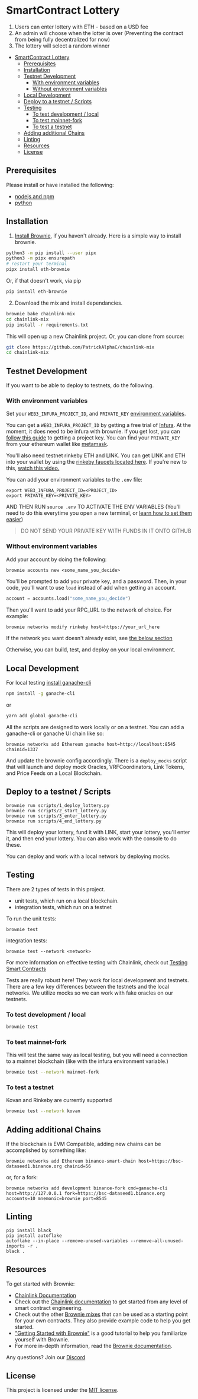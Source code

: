 # SmartContract Lottery

1. Users can enter lottery with ETH - based on a USD fee
2. An admin will choose when the lotter is over (Preventing the contract from being fully decentralized for now)
3. The lottery will select a random winner

- [SmartContract Lottery](#smartcontract-lottery)
  - [Prerequisites](#prerequisites)
  - [Installation](#installation)
  - [Testnet Development](#testnet-development)
    - [With environment variables](#with-environment-variables)
    - [Without environment variables](#without-environment-variables)
  - [Local Development](#local-development)
  - [Deploy to a testnet / Scripts](#deploy-to-a-testnet--scripts)
  - [Testing](#testing)
    - [To test development / local](#to-test-development--local)
    - [To test mainnet-fork](#to-test-mainnet-fork)
    - [To test a testnet](#to-test-a-testnet)
  - [Adding additional Chains](#adding-additional-chains)
  - [Linting](#linting)
  - [Resources](#resources)
  - [License](#license)

## Prerequisites

Please install or have installed the following:

- [nodejs and npm](https://nodejs.org/en/download/)
- [python](https://www.python.org/downloads/)

## Installation

1. [Install Brownie](https://eth-brownie.readthedocs.io/en/stable/install.html), if you haven't already. Here is a simple way to install brownie.

```bash
python3 -m pip install --user pipx
python3 -m pipx ensurepath
# restart your terminal
pipx install eth-brownie
```

Or, if that doesn't work, via pip

```bash
pip install eth-brownie
```

2. Download the mix and install dependancies.

```bash
brownie bake chainlink-mix
cd chainlink-mix
pip install -r requirements.txt
```

This will open up a new Chainlink project. Or, you can clone from source:

```bash
git clone https://github.com/PatrickAlphaC/chainlink-mix
cd chainlink-mix
```

## Testnet Development

If you want to be able to deploy to testnets, do the following.

### With environment variables

Set your `WEB3_INFURA_PROJECT_ID`, and `PRIVATE_KEY` [environment variables](https://www.twilio.com/blog/2017/01/how-to-set-environment-variables.html).

You can get a `WEB3_INFURA_PROJECT_ID` by getting a free trial of [Infura](https://infura.io/). At the moment, it does need to be infura with brownie. If you get lost, you can [follow this guide](https://ethereumico.io/knowledge-base/infura-api-key-guide/) to getting a project key. You can find your `PRIVATE_KEY` from your ethereum wallet like [metamask](https://metamask.io/).

You'll also need testnet rinkeby ETH and LINK. You can get LINK and ETH into your wallet by using the [rinkeby faucets located here](https://docs.chain.link/docs/link-token-contracts#rinkeby). If you're new to this, [watch this video.](https://www.youtube.com/watch?v=P7FX_1PePX0)

You can add your environment variables to the `.env` file:

```
export WEB3_INFURA_PROJECT_ID=<PROJECT_ID>
export PRIVATE_KEY=<PRIVATE_KEY>
```

AND THEN RUN `source .env` TO ACTIVATE THE ENV VARIABLES
(You'll need to do this everytime you open a new terminal, or [learn how to set them easier](https://www.twilio.com/blog/2017/01/how-to-set-environment-variables.html))

> DO NOT SEND YOUR PRIVATE KEY WITH FUNDS IN IT ONTO GITHUB

### Without environment variables

Add your account by doing the following:

```
brownie accounts new <some_name_you_decide>
```

You'll be prompted to add your private key, and a password.
Then, in your code, you'll want to use `load` instead of add when getting an account.

```python
account = accounts.load("some_name_you_decide")
```

Then you'll want to add your RPC_URL to the network of choice. For example:

```bash
brownie networks modify rinkeby host=https://your_url_here
```

If the network you want doesn't already exist, see [the below section](#adding-additional-chains)

Otherwise, you can build, test, and deploy on your local environment.

## Local Development

For local testing [install ganache-cli](https://www.npmjs.com/package/ganache-cli)

```bash
npm install -g ganache-cli
```

or

```bash
yarn add global ganache-cli
```

All the scripts are designed to work locally or on a testnet. You can add a ganache-cli or ganache UI chain like so:

```
brownie networks add Ethereum ganache host=http://localhost:8545 chainid=1337
```

And update the brownie config accordingly. There is a `deploy_mocks` script that will launch and deploy mock Oracles, VRFCoordinators, Link Tokens, and Price Feeds on a Local Blockchain.

## Deploy to a testnet / Scripts

```
brownie run scripts/1_deploy_lottery.py
brownie run scripts/2_start_lottery.py
brownie run scripts/3_enter_lottery.py
brownie run scripts/4_end_lottery.py
```

This will deploy your lottery, fund it with LINK, start your lottery, you'll enter it, and then end your lottery. You can also work with the console to do these.

You can deploy and work with a local network by deploying mocks.

## Testing

There are 2 types of tests in this project.

- unit tests, which run on a local blockchain.
- integration tests, which run on a testnet

To run the unit tests:

```
brownie test
```

integration tests:

```
brownie test --network <network>
```

For more information on effective testing with Chainlink, check out [Testing Smart Contracts](https://blog.chain.link/testing-chainlink-smart-contracts/)

Tests are really robust here! They work for local development and testnets. There are a few key differences between the testnets and the local networks. We utilize mocks so we can work with fake oracles on our testnets.

### To test development / local

```bash
brownie test
```

### To test mainnet-fork

This will test the same way as local testing, but you will need a connection to a mainnet blockchain (like with the infura environment variable.)

```bash
brownie test --network mainnet-fork
```

### To test a testnet

Kovan and Rinkeby are currently supported

```bash
brownie test --network kovan
```

## Adding additional Chains

If the blockchain is EVM Compatible, adding new chains can be accomplished by something like:

```
brownie networks add Ethereum binance-smart-chain host=https://bsc-dataseed1.binance.org chainid=56
```

or, for a fork:

```
brownie networks add development binance-fork cmd=ganache-cli host=http://127.0.0.1 fork=https://bsc-dataseed1.binance.org accounts=10 mnemonic=brownie port=8545
```

## Linting

```
pip install black
pip install autoflake
autoflake --in-place --remove-unused-variables --remove-all-unused-imports -r .
black .
```

## Resources

To get started with Brownie:

- [Chainlink Documentation](https://docs.chain.link/docs)
- Check out the [Chainlink documentation](https://docs.chain.link/docs) to get started from any level of smart contract engineering.
- Check out the other [Brownie mixes](https://github.com/brownie-mix/) that can be used as a starting point for your own contracts. They also provide example code to help you get started.
- ["Getting Started with Brownie"](https://medium.com/@iamdefinitelyahuman/getting-started-with-brownie-part-1-9b2181f4cb99) is a good tutorial to help you familiarize yourself with Brownie.
- For more in-depth information, read the [Brownie documentation](https://eth-brownie.readthedocs.io/en/stable/).

Any questions? Join our [Discord](https://discord.gg/2YHSAey)

## License

This project is licensed under the [MIT license](LICENSE).
